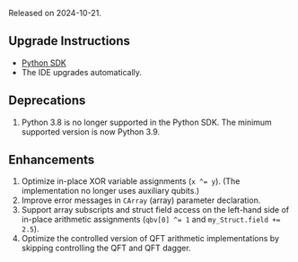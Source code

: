 Released on 2024-10-21.

## Upgrade Instructions

-   [Python SDK](../classiq_101/registration_installations.md/#platform-version-updates)
-   The IDE upgrades automatically.

## Deprecations

1. Python 3.8 is no longer supported in the Python SDK. The minimum supported
   version is now Python 3.9.

## Enhancements

1. Optimize in-place XOR variable assignments (`x ^= y`).
   (The implementation no longer uses auxiliary qubits.)
2. Improve error messages in `CArray` (array) parameter declaration.
3. Support array subscripts and struct field access on the left-hand side of
   in-place arithmetic assignments (`qbv[0] ^= 1` and `my_Struct.field += 2.5`).
4. Optimize the controlled version of QFT arithmetic implementations by skipping
   controlling the QFT and QFT dagger.
